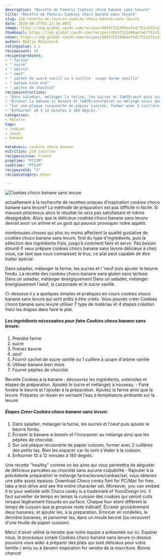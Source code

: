 ```yaml
---
description: "Recette de Favoris Cookies choco banane sans levure"
title: "Recette de Favoris Cookies choco banane sans levure"
slug: 126-recette-de-favoris-cookies-choco-banane-sans-levure
date: 2020-09-27T03:22:34.897Z
image: https://img-global.cpcdn.com/recipes/48437222499aafed/751x532cq70/cookies-choco-banane-sans-levure-photo-principale-de-la-recette.jpg
thumbnail: https://img-global.cpcdn.com/recipes/48437222499aafed/751x532cq70/cookies-choco-banane-sans-levure-photo-principale-de-la-recette.jpg
cover: https://img-global.cpcdn.com/recipes/48437222499aafed/751x532cq70/cookies-choco-banane-sans-levure-photo-principale-de-la-recette.jpg
author: Mattie McCormick
ratingvalue: 3.1
reviewcount: 10
recipeingredient:
- " farine"
- " sucre"
- " beurre"
- " oeuf"
- " sachet de sucre vanill ou 1 cuillre  soupe darme vanille"
- " banane bien mre"
- " ppites de chocolat"
recipeinstructions:
- "Dans saladier, mélanger la farine, les sucres et l&#39;oeuf puis ajouter le beurre fondu."
- "Écraser la banane si besoin et l&#39;incorporer au mélange ainsi que les pépites de chocolat."
- "Sur une plaque recouverte de papier cuisson, former avec 2 cuillères des petits tas. Bien les espacer car ils vont s&#39;étaler à la cuisson."
- "Enfourner 10 à 12 minutes à 180 degrés."
categories:
- Recette
tags:
- cookies
- choco
- banane

katakunci: cookies choco banane 
nutrition: 219 calories
recipecuisine: French
preptime: "PT37M"
cooktime: "PT51M"
recipeyield: "2"
recipecategory: Dîner

---
```



![Cookies choco banane sans levure](https://img-global.cpcdn.com/recipes/48437222499aafed/751x532cq70/cookies-choco-banane-sans-levure-photo-principale-de-la-recette.jpg)

actuellement à la recherche de recettes uniques d'inspiration cookies choco banane sans levure? La méthode de préparation est pas difficile ni facile. Si mauvais processus alors le résultat ne sera pas satisfaisant et même désagréable. Alors que le délicieux cookies choco banane sans levure devrait avoir un arôme et un goût qui pouvoir provoquer notre appétit.

nombreuses choses qui plus ou moins affectent la qualité gustative de cookies choco banane sans levure, first du type d'ingrédients, puis la sélection des ingrédients frais, jusqu'à comment faire et servir. Pas besoin étourdi if veux prépare cookies choco banane sans levure délicieux à chez vous, car tant que vous connaissez le truc, ce plat peut capable de être traiter spécial.

Dans saladier, mélanger la farine, les sucres et l &#39;oeuf puis ajouter le beurre fondu. La recette des cookies choco-banane sans gluten sans lactose. Dans un saladier, mélanger énergiquement Dans un saladier, mélanger énergiquement l&#39;oeuf, la cassonade et le sucre vanillé.


Ci-dessous il y a quelques simples et pratiques en cours cookies choco banane sans levure qui sont prêts à être créés. Vous pouvez créer Cookies choco banane sans levure utiliser 7 type de matériau et 4 étapes création. Voici les étapes dans faire le plat.

<!--inarticleads1-->

##### Les ingrédients nécessaires pour faire Cookies choco banane sans levure:

1. Prendre  farine
1.   sucre
1. Prenez  beurre
1.   oeuf
1. Fournir  sachet de sucre vanillé ou 1 cuillère à soupe d&#39;arôme vanille
1. Utiliser  banane bien mûre
1. Fournir  pépites de chocolat


Recette Cookies à la banane : découvrez les ingrédients, ustensiles et étapes de préparation. Ajoutez le sucre et mélangez à nouveau. - Faire fondre le beurre et l&#39;ajouter à la préparation. Ajoutez la farine ainsi que la levure. Préparez un levain en verrsant l&#39;eau à température ambiante sur la levure. 

<!--inarticleads2-->

##### Étapes Créer Cookies choco banane sans levure:

1. Dans saladier, mélanger la farine, les sucres et l&#39;oeuf puis ajouter le beurre fondu.
1. Écraser la banane si besoin et l&#39;incorporer au mélange ainsi que les pépites de chocolat.
1. Sur une plaque recouverte de papier cuisson, former avec 2 cuillères des petits tas. Bien les espacer car ils vont s&#39;étaler à la cuisson.
1. Enfourner 10 à 12 minutes à 180 degrés.


Une recette &#34;healthy&#34; comme on les aime qui vous permettra de déguster de délicieux pancakes au chocolat sans aucune culpabilité - Rajouter à la précédente préparation le mélange farine/levure/cankao/sel, vous obtenez une pâte assez épaisse. Download Choco cooky font for PC/Mac for free, take a test-drive and see the entire character set. Moreover, you can embed it to your website with Choco cooky is a trademark of YoonDesign Inc. Il faut surveiller de temps en temps la cuisson des cookies qui seront cuits lorsque légèrement fissurés en surface. Chaque four étant différent le temps de cuisson que je propose reste indicatif. Écraser grossièrement deux bananes, et ajouter les, à la préparation. Émincer en rondelles, le dernière bananes, et parsemer les, dans un moule beurré (ou recouvert d&#39;une feuille de papier cuisson). 


Merci d'avoir utilisé la recette que notre équipe a présentée sur ici. Espérer nous, le processus simple Cookies choco banane sans levure ci-dessus pouvons vous aider à préparer des plats qui sont délicieux pour votre famille / amis ou à devenir inspiration for vendre de la nourriture. Bonne chance!
